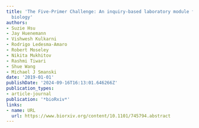 ```yaml
---
title: 'The Five-Primer Challenge: An inquiry-based laboratory module for synthetic
  biology'
authors:
- Suzie Hsu
- Jay Huenemann
- Vishwesh Kulkarni
- Rodrigo Ledesma-Amaro
- Robert Moseley
- Nikita Mukhitov
- Rashmi Tiwari
- Shue Wang
- Michael J Smanski
date: '2019-01-01'
publishDate: '2024-09-16T16:13:01.646266Z'
publication_types:
- article-journal
publication: '*bioRxiv*'
links:
- name: URL
  url: https://www.biorxiv.org/content/10.1101/745794.abstract
---
```

